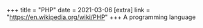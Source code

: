 +++
title = "PHP"
date = 2021-03-06
[extra]
link = "https://en.wikipedia.org/wiki/PHP"
+++
A programming language

